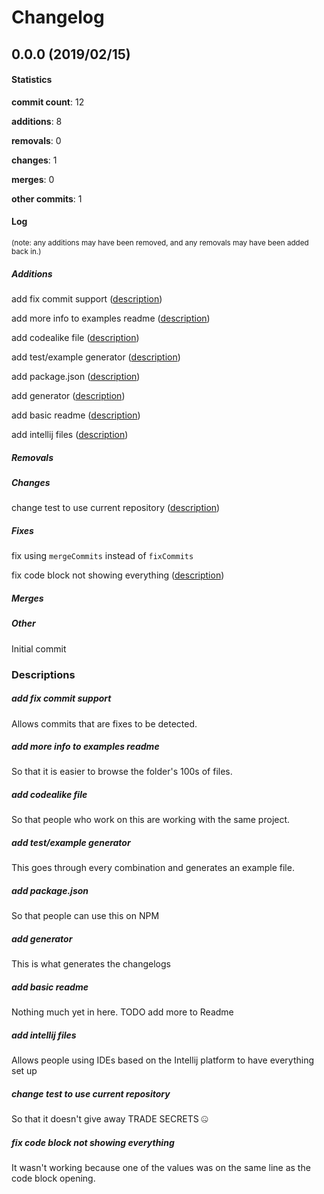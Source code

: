 # Changelog
## 0.0.0 (2019/02/15)
#### Statistics
**commit count**: 12

**additions**: 8

**removals**: 0

**changes**: 1

**merges**: 0

**other commits**: 1

#### Log
<small>(note: any additions may have been removed, and any removals may have been added back in.)</small>
##### Additions
 add fix commit support ([description](#add-fix-commit-support-30))

 add more info to examples readme ([description](#add-more-info-to-examples-readme-30))

 add codealike file ([description](#add-codealike-file-30))

 add test/example generator ([description](#add-testexample-generator-30))

 add package.json ([description](#add-packagejson-30))

 add generator ([description](#add-generator-30))

 add basic readme ([description](#add-basic-readme-30))

 add intellij files ([description](#add-intellij-files-30))

##### Removals

##### Changes
 change test to use current repository ([description](#change-test-to-use-current-repository-30))

##### Fixes
 fix using `mergeCommits` instead of `fixCommits`

 fix code block not showing everything ([description](#fix-code-block-not-showing-everything-30))

##### Merges

##### Other
 Initial commit

### Descriptions
##### add fix commit support
Allows commits that are fixes to be detected.
##### add more info to examples readme
So that it is easier to browse the folder's 100s of files.
##### add codealike file
So that people who work on this are working with the same project.
##### add test/example generator
This goes through every combination and generates an example file.
##### add package.json
So that people can use this on NPM
##### add generator
This is what generates the changelogs
##### add basic readme
Nothing much yet in here. TODO add more to Readme
##### add intellij files
Allows people using IDEs based on the Intellij platform to have everything set up
##### change test to use current repository
So that it doesn't give away TRADE SECRETS 🤐
##### fix code block not showing everything
It wasn't working because one of the values was on the same line as the code block opening.
